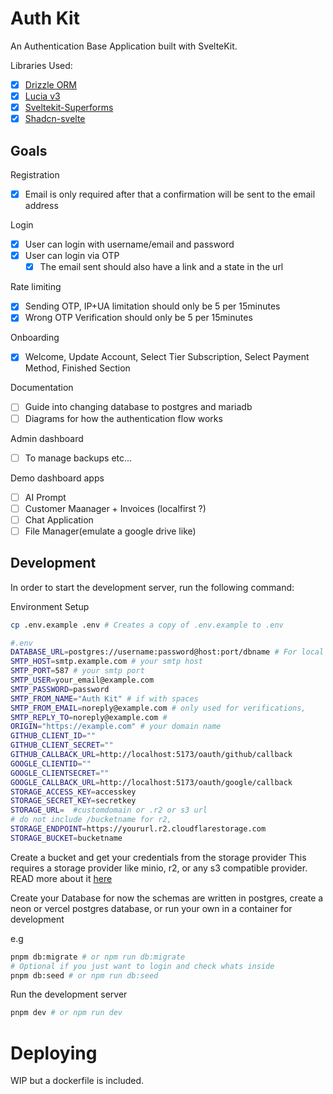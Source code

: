 # Auth Kit

An Authentication Base Application built with SvelteKit.

Libraries Used:

- [x] [Drizzle ORM](https://orm.drizzle.team)
- [x] [Lucia v3](https://lucia-auth.com)
- [x] [Sveltekit-Superforms](https://superform.rocks)
- [x] [Shadcn-svelte](https://shadcn-svelte.com)

## Goals

Registration

- [x] Email is only required after that a confirmation will be sent to the email address

Login

- [x] User can login with username/email and password
- [x] User can login via OTP
  - [x] The email sent should also have a link and a state in the url

Rate limiting

- [x] Sending OTP, IP+UA limitation should only be 5 per 15minutes
- [x] Wrong OTP Verification should only be 5 per 15minutes

Onboarding

- [x] Welcome, Update Account, Select Tier Subscription, Select Payment Method, Finished Section

Documentation

- [ ] Guide into changing database to postgres and mariadb
- [ ] Diagrams for how the authentication flow works

Admin dashboard

- [ ] To manage backups etc...

Demo dashboard apps

- [ ] AI Prompt
- [ ] Customer Maanager + Invoices (localfirst ?)
- [ ] Chat Application
- [ ] File Manager(emulate a google drive like)

## Development

In order to start the development server, run the following command:

Environment Setup

```sh
cp .env.example .env # Creates a copy of .env.example to .env
```

```sh
#.env
DATABASE_URL=postgres://username:password@host:port/dbname # For local development only
SMTP_HOST=smtp.example.com # your smtp host
SMTP_PORT=587 # your smtp port
SMTP_USER=your_email@example.com
SMTP_PASSWORD=password
SMTP_FROM_NAME="Auth Kit" # if with spaces
SMTP_FROM_EMAIL=noreply@example.com # only used for verifications,
SMTP_REPLY_TO=noreply@example.com #
ORIGIN="https://example.com" # your domain name
GITHUB_CLIENT_ID=""
GITHUB_CLIENT_SECRET=""
GITHUB_CALLBACK_URL=http://localhost:5173/oauth/github/callback
GOOGLE_CLIENTID=""
GOOGLE_CLIENTSECRET=""
GOOGLE_CALLBACK_URL=http://localhost:5173/oauth/google/callback
STORAGE_ACCESS_KEY=accesskey
STORAGE_SECRET_KEY=secretkey
STORAGE_URL=  #customdomain or .r2 or s3 url
# do not include /bucketname for r2,
STORAGE_ENDPOINT=https://yoururl.r2.cloudflarestorage.com
STORAGE_BUCKET=bucketname
```

Create a bucket and get your credentials from the storage provider
This requires a storage provider like minio, r2, or any s3 compatible provider.
READ more about it [here](https://developers.cloudflare.com/r2/get-started/)

Create your Database for now the schemas are written in postgres, create a neon or vercel postgres database, or run your own in a container for development

e.g

```sh
pnpm db:migrate # or npm run db:migrate
# Optional if you just want to login and check whats inside
pnpm db:seed # or npm run db:seed
```

Run the development server

```sh
pnpm dev # or npm run dev
```

# Deploying

WIP but a dockerfile is included.
